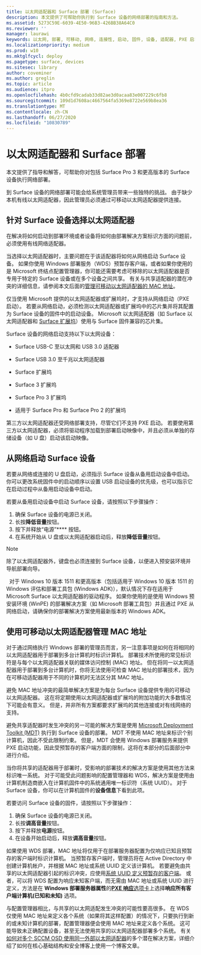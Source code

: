 ```yaml
---
title: 以太网适配器和 Surface 部署 (Surface)
description: 本文提供了可帮助你执行到 Surface 设备的网络部署的指南和方法。
ms.assetid: 5273C59E-6039-4E50-96B3-426BB38A64C0
ms.reviewer: ''
manager: laurawi
keywords: 以太网, 部署, 可移动, 网络, 连接性, 启动, 固件, 设备, 适配器, PXE 启动, USB
ms.localizationpriority: medium
ms.prod: w10
ms.mktglfcycl: deploy
ms.pagetype: surface, devices
ms.sitesec: library
author: coveminer
ms.author: greglin
ms.topic: article
ms.audience: itpro
ms.openlocfilehash: 4b0cfd9cadab33d82ae3d0acaa83e007229c6fb8
ms.sourcegitcommit: 109d1d7608ac4667564fa5369e8722e569b8ea36
ms.translationtype: MT
ms.contentlocale: zh-CN
ms.lasthandoff: 06/27/2020
ms.locfileid: "10830789"
---
```

# 以太网适配器和 Surface 部署


本文提供了指导和解答，可帮助你对包括 Surface Pro 3 和更高版本的 Surface 设备执行网络部署。

到 Surface 设备的网络部署可能会给系统管理员带来一些独特的挑战。 由于缺少本机有线以太网适配器，因此管理员必须通过可移动以太网适配器提供连接。

##  <a name="select-an-ethernet-adapter-for-surface-devices"></a>针对 Surface 设备选择以太网适配器


在解决将如何启动到部署环境或者设备将如何由部署解决方案标识方面的问题前，必须使用有线网络适配器。

当选择以太网适配器时，主要问题在于该适配器将如何从网络启动 Surface 设备。 如果你使用 Windows 部署服务（WDS）预暂存客户端，或者如果你使用的是 Microsoft 终结点配置管理器，你可能还需要考虑可移除的以太网适配器是否专用于特定的 Surface 设备或在多个设备之间共享。 有关与共享适配器的潜在冲突的详细信息，请参阅本文后面的[管理可移动以太网适配器的 MAC 地址](#manage-mac-addresses)。

仅当使用 Microsoft 提供的以太网适配器或扩展坞时，才支持从网络启动（PXE 启动）。 若要从网络启动，必须检测以太网适配器或扩展坞中的芯片集并将其配置为 Surface 设备的固件中的启动设备。 Microsoft 以太网适配器（如 Surface 以太网适配器和 [Surface 扩展坞](https://www.microsoft.com/surface/accessories/surface-dock)）使用与 Surface 固件兼容的芯片集。

Surface 设备的网络启动支持以下以太网设备：

-   Surface USB-C 至以太网和 USB 3.0 适配器

-   Surface USB 3.0 至千兆以太网适配器

-   Surface 扩展坞

-   Surface 3 扩展坞

-   Surface Pro 3 扩展坞

-   适用于 Surface Pro 和 Surface Pro 2 的扩展坞

第三方以太网适配器还受网络部署支持，尽管它们不支持 PXE 启动。 若要使用第三方以太网适配器，必须将驱动程序加载到部署启动映像中，并且必须从单独的存储设备（如 U 盘）启动该启动映像。

##  <a name="boot-surface-devices-from-the-network"></a>从网络启动 Surface 设备

若要从网络或连接的 U 盘启动，必须指示 Surface 设备从备用启动设备中启动。 你可以更改系统固件中的启动顺序以设置 USB 启动设备的优先级，也可以指示它在启动过程中从备用启动设备中启动。

若要从备用启动设备中启动 Surface 设备，请按照以下步骤操作：

1.  确保 Surface 设备的电源已关闭。
2.  长按**降低音量**按钮。
3.  按下并释放“电源”**** 按钮。
4.  在系统开始从 U 盘或以太网适配器启动后，释放**降低音量**按钮。

>[!NOTE]
>除了以太网适配器外，键盘也必须连接到 Surface 设备，以便进入预安装环境并导航部署向导。

 
对于 Windows 10 版本 1511 和更高版本（包括适用于 Windows 10 版本 1511 的 Windows 评估和部署工具包 (Windows ADK)），默认情况下存在适用于 Microsoft Surface 以太网适配器的驱动程序。 如果你使用的是使用 Windows 预安装环境 (WinPE) 的部署解决方案（如 Microsoft 部署工具包）并且通过 PXE 从网络启动，请确保你的部署解决方案使用最新版本的 Windows ADK。

## <a href="" id="manage-mac-addresses"></a>使用可移动以太网适配器管理 MAC 地址

对于通过网络执行 Windows 部署的管理员而言，另一注意事项是如何在将相同的以太网适配器用于部署到多台计算机时标识计算机。 部署技术所使用的常见标识符是与每个以太网适配器关联的媒体访问控制 (MAC) 地址。 但在将同一以太网适配器用于部署到多台计算机时，你将无法使用可检查 MAC 地址的部署技术，因为在可移动适配器用于不同的计算机时无法区分其 MAC 地址。

避免 MAC 地址冲突的最简单解决方案是为每台 Surface 设备提供专用的可移动以太网适配器。 这在将定期使用以太网适配器或扩展坞的附加功能的大多数情况下可能会有意义。 但是，并非所有方案都要求扩展坞的其他连接或对有线网络的支持。

避免共享适配器时发生冲突的另一可能的解决方案是使用 [Microsoft Deployment Toolkit (MDT)](https://technet.microsoft.com/windows/dn475741) 执行到 Surface 设备的部署。 MDT 不使用 MAC 地址来标识个别计算机，因此不受此限制约束。 但是，MDT 会使用 Windows 部署服务来提供 PXE 启动功能，因此受预暂存的客户端方面的限制，这将在本部分的后面部分中进行介绍。

当你将共享的适配器用于部署时，受影响的部署技术的解决方案是使用其他方法来标识唯一系统。 对于可能受此问题影响的配置管理器和 WDS，解决方案是使用由计算机制造商嵌入在计算机固件中的系统通用唯一标识符（系统 UUID）。 对于 Surface 设备，你可以在计算机固件的**设备信息**下看到此项。

若要访问 Surface 设备的固件，请按照以下步骤操作：

1.  确保 Surface 设备的电源已关闭。
2.  长按**调高音量**按钮。
3.  按下并释放**电源**按钮。
4.  在设备开始启动后，释放**调高音量**按钮。

如果使用 WDS 部署，MAC 地址将仅用于在部署服务器配置为仅响应已知且预暂存的客户端时标识计算机。 当预暂存客户端时，管理员将在 Active Directory 中创建计算机帐户，并根据 MAC 地址或系统 UUID 定义该计算机。 若要避免由共享的以太网适配器引起的标识冲突，应使用[系统 UUID 定义预暂存的客户端](https://technet.microsoft.com/library/cc742034)。 或者，可以将 WDS 配置为响应未知客户端，而无需由 MAC 地址或系统 UUID 进行定义，方法是在 **Windows 部署服务器属性**的[**PXE 响应**选项卡](https://technet.microsoft.com/library/cc732360)上选择**响应所有客户端计算机(已知和未知)** 选项。

与配置管理器相比，与共享的以太网适配发生冲突的可能性要高很多。 在 WDS 仅使用 MAC 地址来定义各个系统（如果将其这样配置）的情况下，只要执行到新的或未知计算机的部署，配置管理器便会使用 MAC 地址来定义各个系统。 这可能导致未正确配置设备，甚至无法使用共享的以太网适配器部署多个系统。 有关[如何对多个 SCCM OSD 使用同一外部以太网适配器](https://techcommunity.microsoft.com/t5/core-infrastructure-and-security/how-to-use-the-same-external-ethernet-adapter-for-multiple-sccm/ba-p/257374)的多个潜在解决方案，详细介绍了如何在核心基础结构和安全博客上使用一个博客文章。

 

 






